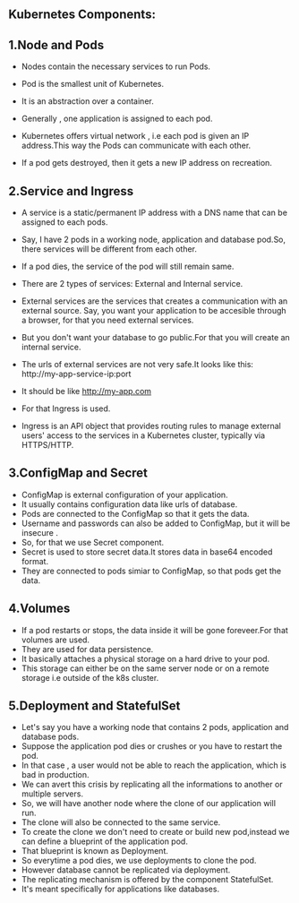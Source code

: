 
![]()


## Kubernetes Components:
## 1.Node and Pods
* Nodes contain the necessary services to run Pods. 
* Pod is the smallest unit of Kubernetes. 
* It is an abstraction over a container.
* Generally , one application is assigned to each pod.
* Kubernetes offers virtual network , i.e each pod is given an IP address.This way the Pods
  can communicate with each other.

* If a pod gets destroyed, then it gets a new IP address on recreation.
  

## 2.Service and Ingress
* A service is a static/permanent IP address with a DNS name that can be assigned to each pods.
* Say, I have 2 pods in a working node, application and database pod.So, there services will be different from 
  each other.
* If a pod dies, the service of the pod will still remain same.
* There are 2 types of services: External and Internal service.
* External services are the services that creates a communication with an external source.
  Say, you want your application to be accesible through a browser, for that you need external
  services.

* But you don't want your database to go public.For that you will create an internal service.
* The urls of external services are not very safe.It looks like this: http://my-app-service-ip:port
* It should be like http://my-app.com
* For that Ingress is used.
* Ingress is an API object that provides routing rules to manage external users' access to the services in a
  Kubernetes cluster, typically via HTTPS/HTTP.

## 3.ConfigMap and Secret
* ConfigMap is external configuration of your application.
* It usually contains configuration data like urls of database.
* Pods are connected to the ConfigMap so that it gets the data.
* Username and passwords can also be added to ConfigMap, but it will be insecure .
* So, for that we use Secret component. 
* Secret is used to store secret data.It stores data in base64 encoded format. 
* They are connected to pods simiar to ConfigMap, so that pods get the data.
## 4.Volumes
* If a pod restarts or stops, the data inside it will be gone foreveer.For that volumes are used.
* They are used for data persistence.
* It basically attaches a physical storage on a hard drive to your pod.
* This storage can either  be on the same server node or on a remote storage i.e outside
  of the k8s cluster. 
## 5.Deployment and StatefulSet
* Let's say you have a working node that contains 2 pods, application and database pods.
* Suppose the  application pod dies or crushes or you have to restart the pod.
* In that case , a user would not be able to reach the application, which is bad in production.
* We can avert this crisis by replicating all the informations to another or multiple servers.
* So, we will have another node where the clone of our application will run.
* The clone will also be connected to the same service. 
* To create the clone we don't need to create or build new pod,instead we can define a 
  blueprint of the application pod.
* That blueprint is known as Deployment.
* So everytime a pod dies, we use deployments to clone the pod.
* However database cannot be replicated via deployment.
* The replicating mechanism is offered by the component StatefulSet.
* It's meant specifically for applications like databases.